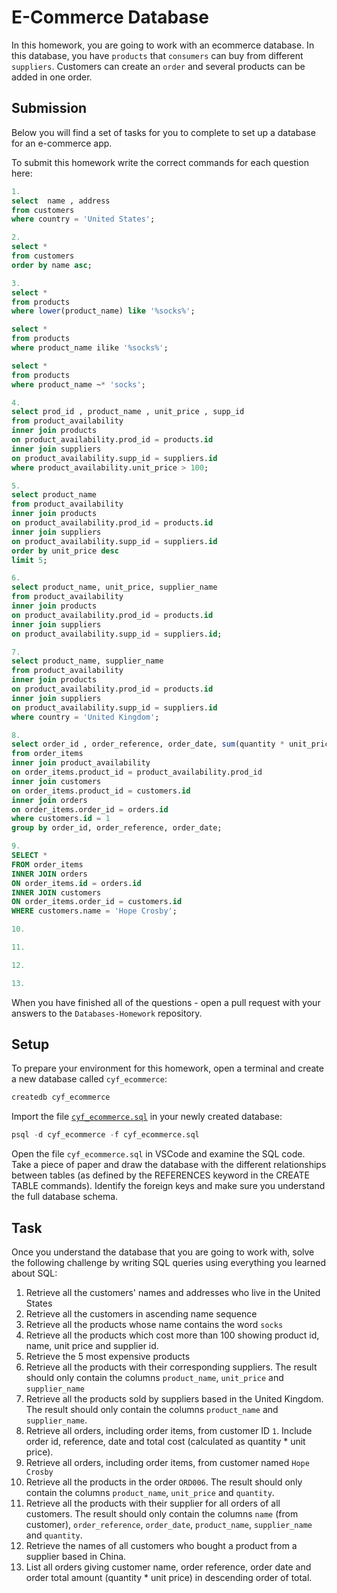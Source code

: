 # E-Commerce Database

In this homework, you are going to work with an ecommerce database. In this database, you have `products` that `consumers` can buy from different `suppliers`. Customers can create an `order` and several products can be added in one order.

## Submission

Below you will find a set of tasks for you to complete to set up a database for an e-commerce app.

To submit this homework write the correct commands for each question here:
```sql
1.
select  name , address 
from customers 
where country = 'United States';

2.
select *
from customers
order by name asc;

3.
select *
from products
where lower(product_name) like '%socks%';

select *
from products
where product_name ilike '%socks%';

select *
from products
where product_name ~* 'socks'; 

4.
select prod_id , product_name , unit_price , supp_id 
from product_availability 
inner join products 
on product_availability.prod_id = products.id
inner join suppliers 
on product_availability.supp_id = suppliers.id 
where product_availability.unit_price > 100;

5.
select product_name
from product_availability
inner join products
on product_availability.prod_id = products.id
inner join suppliers 
on product_availability.supp_id = suppliers.id 
order by unit_price desc
limit 5;

6.
select product_name, unit_price, supplier_name
from product_availability
inner join products
on product_availability.prod_id = products.id
inner join suppliers 
on product_availability.supp_id = suppliers.id;

7.
select product_name, supplier_name
from product_availability 
inner join products 
on product_availability.prod_id = products.id
inner join suppliers
on product_availability.supp_id = suppliers.id 
where country = 'United Kingdom';

8.
select order_id , order_reference, order_date, sum(quantity * unit_price) as total_cost 
from order_items 
inner join product_availability
on order_items.product_id = product_availability.prod_id 
inner join customers 
on order_items.product_id = customers.id 
inner join orders  
on order_items.order_id = orders.id
where customers.id = 1
group by order_id, order_reference, order_date;

9.
SELECT *
FROM order_items 
INNER JOIN orders 
ON order_items.id = orders.id 
INNER JOIN customers
ON order_items.order_id = customers.id 
WHERE customers.name = 'Hope Crosby';

10.

11.

12.

13.

```

When you have finished all of the questions - open a pull request with your answers to the `Databases-Homework` repository.

## Setup

To prepare your environment for this homework, open a terminal and create a new database called `cyf_ecommerce`:

```sql
createdb cyf_ecommerce
```

Import the file [`cyf_ecommerce.sql`](./cyf_ecommerce.sql) in your newly created database:

```sql
psql -d cyf_ecommerce -f cyf_ecommerce.sql
```

Open the file `cyf_ecommerce.sql` in VSCode and examine the SQL code. Take a piece of paper and draw the database with the different relationships between tables (as defined by the REFERENCES keyword in the CREATE TABLE commands). Identify the foreign keys and make sure you understand the full database schema.

## Task

Once you understand the database that you are going to work with, solve the following challenge by writing SQL queries using everything you learned about SQL:

1. Retrieve all the customers' names and addresses who live in the United States
2. Retrieve all the customers in ascending name sequence
3. Retrieve all the products whose name contains the word `socks`
4. Retrieve all the products which cost more than 100 showing product id, name, unit price and supplier id.
5. Retrieve the 5 most expensive products
6. Retrieve all the products with their corresponding suppliers. The result should only contain the columns `product_name`, `unit_price` and `supplier_name`
7. Retrieve all the products sold by suppliers based in the United Kingdom. The result should only contain the columns `product_name` and `supplier_name`.
8. Retrieve all orders, including order items, from customer ID `1`. Include order id, reference, date and total cost (calculated as quantity * unit price).
9. Retrieve all orders, including order items, from customer named `Hope Crosby`
10. Retrieve all the products in the order `ORD006`. The result should only contain the columns `product_name`, `unit_price` and `quantity`.
11. Retrieve all the products with their supplier for all orders of all customers. The result should only contain the columns `name` (from customer), `order_reference`, `order_date`, `product_name`, `supplier_name` and `quantity`.
12. Retrieve the names of all customers who bought a product from a supplier based in China.
13. List all orders giving customer name, order reference, order date and order total amount (quantity * unit price) in descending order of total.

